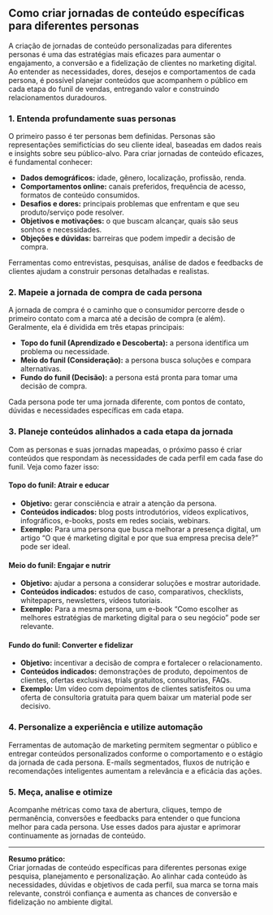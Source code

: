 
## Como criar jornadas de conteúdo específicas para diferentes personas

A criação de jornadas de conteúdo personalizadas para diferentes personas é uma das estratégias mais eficazes para aumentar o engajamento, a conversão e a fidelização de clientes no marketing digital. Ao entender as necessidades, dores, desejos e comportamentos de cada persona, é possível planejar conteúdos que acompanhem o público em cada etapa do funil de vendas, entregando valor e construindo relacionamentos duradouros.

### 1. Entenda profundamente suas personas

O primeiro passo é ter personas bem definidas. Personas são representações semifictícias do seu cliente ideal, baseadas em dados reais e insights sobre seu público-alvo. Para criar jornadas de conteúdo eficazes, é fundamental conhecer:

- **Dados demográficos:** idade, gênero, localização, profissão, renda.
- **Comportamentos online:** canais preferidos, frequência de acesso, formatos de conteúdo consumidos.
- **Desafios e dores:** principais problemas que enfrentam e que seu produto/serviço pode resolver.
- **Objetivos e motivações:** o que buscam alcançar, quais são seus sonhos e necessidades.
- **Objeções e dúvidas:** barreiras que podem impedir a decisão de compra.

Ferramentas como entrevistas, pesquisas, análise de dados e feedbacks de clientes ajudam a construir personas detalhadas e realistas.

### 2. Mapeie a jornada de compra de cada persona

A jornada de compra é o caminho que o consumidor percorre desde o primeiro contato com a marca até a decisão de compra (e além). Geralmente, ela é dividida em três etapas principais:

- **Topo do funil (Aprendizado e Descoberta):** a persona identifica um problema ou necessidade.
- **Meio do funil (Consideração):** a persona busca soluções e compara alternativas.
- **Fundo do funil (Decisão):** a persona está pronta para tomar uma decisão de compra.

Cada persona pode ter uma jornada diferente, com pontos de contato, dúvidas e necessidades específicas em cada etapa.

### 3. Planeje conteúdos alinhados a cada etapa da jornada

Com as personas e suas jornadas mapeadas, o próximo passo é criar conteúdos que respondam às necessidades de cada perfil em cada fase do funil. Veja como fazer isso:

#### Topo do funil: Atrair e educar

- **Objetivo:** gerar consciência e atrair a atenção da persona.
- **Conteúdos indicados:** blog posts introdutórios, vídeos explicativos, infográficos, e-books, posts em redes sociais, webinars.
- **Exemplo:** Para uma persona que busca melhorar a presença digital, um artigo “O que é marketing digital e por que sua empresa precisa dele?” pode ser ideal.

#### Meio do funil: Engajar e nutrir

- **Objetivo:** ajudar a persona a considerar soluções e mostrar autoridade.
- **Conteúdos indicados:** estudos de caso, comparativos, checklists, whitepapers, newsletters, vídeos tutoriais.
- **Exemplo:** Para a mesma persona, um e-book “Como escolher as melhores estratégias de marketing digital para o seu negócio” pode ser relevante.

#### Fundo do funil: Converter e fidelizar

- **Objetivo:** incentivar a decisão de compra e fortalecer o relacionamento.
- **Conteúdos indicados:** demonstrações de produto, depoimentos de clientes, ofertas exclusivas, trials gratuitos, consultorias, FAQs.
- **Exemplo:** Um vídeo com depoimentos de clientes satisfeitos ou uma oferta de consultoria gratuita para quem baixar um material pode ser decisivo.

### 4. Personalize a experiência e utilize automação

Ferramentas de automação de marketing permitem segmentar o público e entregar conteúdos personalizados conforme o comportamento e o estágio da jornada de cada persona. E-mails segmentados, fluxos de nutrição e recomendações inteligentes aumentam a relevância e a eficácia das ações.

### 5. Meça, analise e otimize

Acompanhe métricas como taxa de abertura, cliques, tempo de permanência, conversões e feedbacks para entender o que funciona melhor para cada persona. Use esses dados para ajustar e aprimorar continuamente as jornadas de conteúdo.

---

**Resumo prático:**  
Criar jornadas de conteúdo específicas para diferentes personas exige pesquisa, planejamento e personalização. Ao alinhar cada conteúdo às necessidades, dúvidas e objetivos de cada perfil, sua marca se torna mais relevante, constrói confiança e aumenta as chances de conversão e fidelização no ambiente digital.
```
